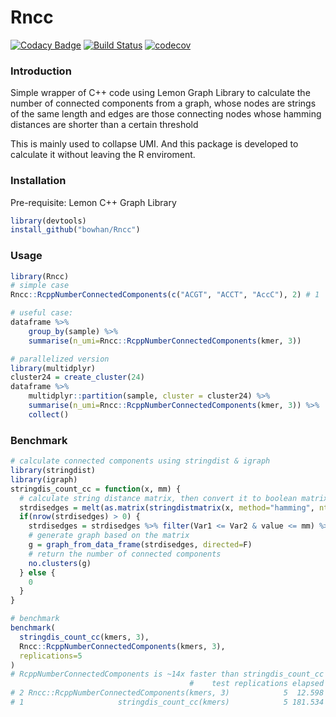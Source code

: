 # Rncc
[![Codacy Badge](https://api.codacy.com/project/badge/Grade/811be06a238a4acf99e80e4dd28d768c)](https://www.codacy.com/app/bowhan/Rncc?utm_source=github.com&amp;utm_medium=referral&amp;utm_content=bowhan/Rncc&amp;utm_campaign=Badge_Grade)
[![Build Status](https://travis-ci.org/bowhan/Rncc.svg?branch=master)](https://travis-ci.org/bowhan/Rncc)
[![codecov](https://codecov.io/gh/bowhan/rncc/branch/master/graph/badge.svg)](https://codecov.io/gh/bowhan/rncc)

### Introduction

Simple wrapper of C++ code using Lemon Graph Library to calculate the number of connected components 
from a graph, whose nodes are strings of the same length and edges are those connecting
nodes whose hamming distances are shorter than a certain threshold

This is mainly used to collapse UMI. And this package is developed to calculate it without leaving the R
enviroment.

### Installation

Pre-requisite: Lemon C++ Graph Library

```r
library(devtools)
install_github("bowhan/Rncc")
```

### Usage
```r
library(Rncc)
# simple case
Rncc::RcppNumberConnectedComponents(c("ACGT", "ACCT", "AccC"), 2) # 1

# useful case:
dataframe %>% 
    group_by(sample) %>%
    summarise(n_umi=Rncc::RcppNumberConnectedComponents(kmer, 3))

# parallelized version
library(multidplyr)
cluster24 = create_cluster(24)
dataframe %>% 
    multidplyr::partition(sample, cluster = cluster24) %>%
    summarise(n_umi=Rncc::RcppNumberConnectedComponents(kmer, 3)) %>%
    collect()
```

### Benchmark
```r
# calculate connected components using stringdist & igraph
library(stringdist)
library(igraph)
stringdis_count_cc = function(x, mm) {
  # calculate string distance matrix, then convert it to boolean matrix based on the distance
  strdisedges = melt(as.matrix(stringdistmatrix(x, method="hamming", nthread=32)), na.rm=T)
  if(nrow(strdisedges) > 0) {
    strdisedges = strdisedges %>% filter(Var1 <= Var2 & value <= mm) %>% select(-value)
    # generate graph based on the matrix
    g = graph_from_data_frame(strdisedges, directed=F)
    # return the number of connected components
    no.clusters(g)
  } else {
    0
  }
}

# benchmark
benchmark(
  stringdis_count_cc(kmers, 3),
  Rncc::RcppNumberConnectedComponents(kmers, 3),
  replications=5
)
# RcppNumberConnectedComponents is ~14x faster than stringdis_count_cc
                                        #    test replications elapsed relative user.self sys.self user.child sys.child
# 2 Rncc::RcppNumberConnectedComponents(kmers, 3)            5  12.598     1.00    12.520    0.080          0         0
# 1                     stringdis_count_cc(kmers)            5 181.534    14.41   329.784    3.824          0         0
```